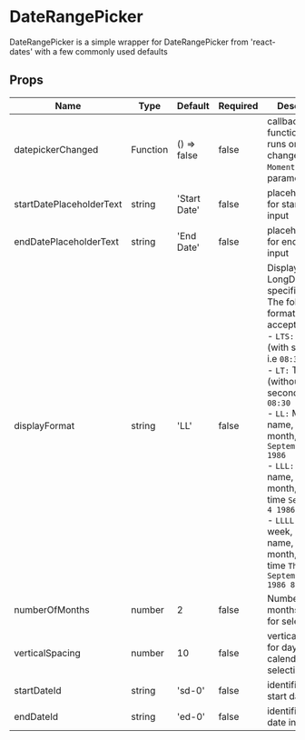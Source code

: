 # DateRangePicker

DateRangePicker is a simple wrapper for DateRangePicker from 'react-dates' with a few commonly used defaults


## Props
| Name                     | Type     | Default      | Required | Description                                                                                                                                                                                                                                                                                                                                                                                                                     |
| ------------------------ | -------- | ------------ | -------- | ------------------------------------------------------------------------------------------------------------------------------------------------------------------------------------------------------------------------------------------------------------------------------------------------------------------------------------------------------------------------------------------------------------------------------- |
| datepickerChanged        | Function | () => false  | false    | callback function that runs on date change. Holds `Moment Obj` in<br>paramenter                                                                                                                                                                                                                                                                                                                                                 |
| startDatePlaceholderText | string   | 'Start Date' | false    | placeholder text for start date input                                                                                                                                                                                                                                                                                                                                                                                           |
| endDatePlaceholderText   | string   | 'End Date'   | false    | placeholder text for end date input                                                                                                                                                                                                                                                                                                                                                                                             |
| displayFormat            | string   | 'LL'         | false    | Display LongDateFormat specified<br> The following formats are acceptable:<br> - `LTS:` Time (with seconds) i.e `08:30:00 PM`<br> - `LT:` Time (without seconds) i.e `08:30 PM`<br> - `LL:` Month name, day of month, year `September 4 1986`<br> - `LLL:` Month name, day of month, year, time `September 4 1986 8:30 PM`<br> - `LLLL:` Day of week, month name, day of month, year, time `Thursday, September 4 1986 8:30 PM` |
| numberOfMonths           | number   | 2            | false    | Number of months shown for selection                                                                                                                                                                                                                                                                                                                                                                                            |
| verticalSpacing          | number   | 10           | false    | vertical spacing for days in open calendar selection                                                                                                                                                                                                                                                                                                                                                                            |
| startDateId              | string   | 'sd-0'       | false    | identifier for start date input                                                                                                                                                                                                                                                                                                                                                                                                 |
| endDateId                | string   | 'ed-0'       | false    | identifier for end date input                                                                                                                                                                                                                                                                                                                                                                                                   |
